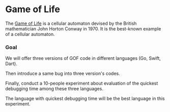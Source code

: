 # Game of Life
The [Game of Life](http://rosettacode.org/wiki/Conway%27s_Game_of_Life#Swift) is a   cellular automaton   devised by the British mathematician   John Horton Conway   in 1970.   It is the best-known example of a cellular automaton.

### Goal
We will offer three versions of GOF code in different languages (Go, Swift, Dart).

Then introduce a same bug into three version's codes.

Finally, conduct a 10-people experiment about evaluation of the quickest debugging time among these three languages.

The language with quickest debugging time will be the best language in this experiment.
